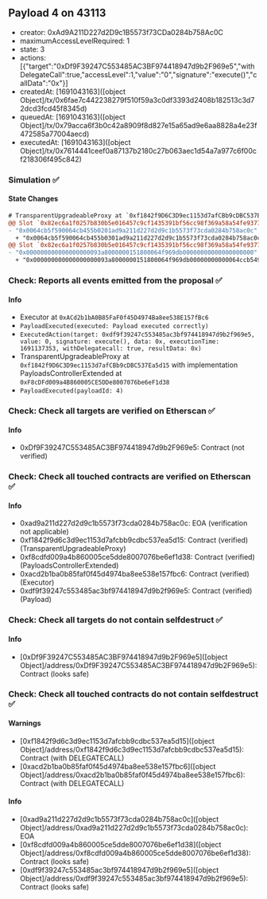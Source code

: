 ## Payload 4 on 43113

- creator: 0xAd9A211D227d2D9c1B5573f73CDa0284b758Ac0C
- maximumAccessLevelRequired: 1
- state: 3
- actions: [{"target":"0xDf9F39247C553485AC3BF974418947d9b2F969e5","withDelegateCall":true,"accessLevel":1,"value":"0","signature":"execute()","callData":"0x"}]
- createdAt: [1691043163]([object Object]/tx/0x6fae7c442238279f510f59a3c0df3393d2408b182513c3d72dcd3fcd45f8345d)
- queuedAt: [1691043163]([object Object]/tx/0x79acca6f3b0c42a8909f8d827e15a65ad9e6aa8828a4e23f472585a77004aecd)
- executedAt: [1691043163]([object Object]/tx/0x7614441ceef0a87137b2180c27b063aec1d54a7a977c6f00cf218306f495c842)

### Simulation :white_check_mark:

#### State Changes

```diff
# TransparentUpgradeableProxy at `0xf1842f9D6C3D9ec1153d7afCBb9cDBC537Ea5d15` with implementation PayloadsControllerExtended at `0xF8cDFd009a4B860005CE5DDe8007076be6eF1d38`
@@ Slot `0x82ec6a1f0257b830b5e016457c9cf1435391bf56cc98f369a58a54fe93772465` @@
- "0x0064cb5f590064cb455b0201ad9a211d227d2d9c1b5573f73cda0284b758ac0c"
  + "0x0064cb5f590064cb455b0301ad9a211d227d2d9c1b5573f73cda0284b758ac0c"
@@ Slot `0x82ec6a1f0257b830b5e016457c9cf1435391bf56cc98f369a58a54fe93772466` @@
- "0x000000000000000000093a8000000151800064f969db00000000000000000000"
  + "0x000000000000000000093a8000000151800064f969db00000000000064ccb549"
```
### Check: Reports all events emitted from the proposal :white_check_mark:

#### Info

- Executor at `0xACd2b1bA0B85FaF0f45D4974Ba8ee538E157fBc6`
- `PayloadExecuted(executed: Payload executed correctly)`
- `ExecutedAction(target: 0xdf9f39247c553485ac3bf974418947d9b2f969e5, value: 0, signature: execute(), data: 0x, executionTime: 1691137353, withDelegatecall: true, resultData: 0x)`
- TransparentUpgradeableProxy at `0xf1842f9D6C3D9ec1153d7afCBb9cDBC537Ea5d15` with implementation PayloadsControllerExtended at `0xF8cDFd009a4B860005CE5DDe8007076be6eF1d38`
- `PayloadExecuted(payloadId: 4)`

### Check: Check all targets are verified on Etherscan :white_check_mark:

#### Info

- 0xDf9F39247C553485AC3BF974418947d9b2F969e5: Contract (not verified)

### Check: Check all touched contracts are verified on Etherscan :white_check_mark:

#### Info

- 0xad9a211d227d2d9c1b5573f73cda0284b758ac0c: EOA (verification not applicable)
- 0xf1842f9d6c3d9ec1153d7afcbb9cdbc537ea5d15: Contract (verified) (TransparentUpgradeableProxy)
- 0xf8cdfd009a4b860005ce5dde8007076be6ef1d38: Contract (verified) (PayloadsControllerExtended)
- 0xacd2b1ba0b85faf0f45d4974ba8ee538e157fbc6: Contract (verified) (Executor)
- 0xdf9f39247c553485ac3bf974418947d9b2f969e5: Contract (verified) (Payload)

### Check: Check all targets do not contain selfdestruct :white_check_mark:

#### Info

- [0xDf9F39247C553485AC3BF974418947d9b2F969e5]([object Object]/address/0xDf9F39247C553485AC3BF974418947d9b2F969e5): Contract (looks safe)

### Check: Check all touched contracts do not contain selfdestruct :white_check_mark:

#### Warnings

- [0xf1842f9d6c3d9ec1153d7afcbb9cdbc537ea5d15]([object Object]/address/0xf1842f9d6c3d9ec1153d7afcbb9cdbc537ea5d15): Contract (with DELEGATECALL)
- [0xacd2b1ba0b85faf0f45d4974ba8ee538e157fbc6]([object Object]/address/0xacd2b1ba0b85faf0f45d4974ba8ee538e157fbc6): Contract (with DELEGATECALL)

#### Info

- [0xad9a211d227d2d9c1b5573f73cda0284b758ac0c]([object Object]/address/0xad9a211d227d2d9c1b5573f73cda0284b758ac0c): EOA
- [0xf8cdfd009a4b860005ce5dde8007076be6ef1d38]([object Object]/address/0xf8cdfd009a4b860005ce5dde8007076be6ef1d38): Contract (looks safe)
- [0xdf9f39247c553485ac3bf974418947d9b2f969e5]([object Object]/address/0xdf9f39247c553485ac3bf974418947d9b2f969e5): Contract (looks safe)

